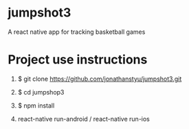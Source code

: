 # jumpshot3
A react native app for tracking basketball games


# Project use instructions
1. $ git clone https://github.com/jonathanstyu/jumpshot3.git

2. $ cd jumpshop3

3. $ npm install

4. react-native run-android / react-native run-ios
